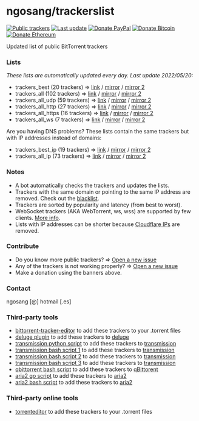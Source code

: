 # ngosang/trackerslist

[![Public trackers](https://img.shields.io/badge/Public%20trackers-102-blue.svg)](#)
[![Last update](https://img.shields.io/badge/Last%20update-2022/05/20-blue.svg)](#)
[![Donate PayPal](https://img.shields.io/badge/Donate-PayPal-green.svg)](https://www.paypal.com/cgi-bin/webscr?cmd=_s-xclick&hosted_button_id=X5NJLLX5GLTV6&source=url)
[![Donate Bitcoin](https://en.cryptobadges.io/badge/micro/192VBN1a1LQ6aUqn2APmeoJyv8V3ng44Gn)](https://en.cryptobadges.io/donate/192VBN1a1LQ6aUqn2APmeoJyv8V3ng44Gn)
[![Donate Ethereum](https://en.cryptobadges.io/badge/micro/0x0D1549BbB00926BF3D92c1A8A58695e982f1BE2E)](https://en.cryptobadges.io/donate/0x0D1549BbB00926BF3D92c1A8A58695e982f1BE2E)

Updated list of public BitTorrent trackers

### Lists
*These lists are automatically updated every day. Last update 2022/05/20:*

* trackers_best (20 trackers) => [link](https://raw.githubusercontent.com/ngosang/trackerslist/master/trackers_best.txt) / [mirror](https://ngosang.github.io/trackerslist/trackers_best.txt) / [mirror 2](https://cdn.jsdelivr.net/gh/ngosang/trackerslist@master/trackers_best.txt)
* trackers_all (102 trackers) => [link](https://raw.githubusercontent.com/ngosang/trackerslist/master/trackers_all.txt) / [mirror](https://ngosang.github.io/trackerslist/trackers_all.txt) / [mirror 2](https://cdn.jsdelivr.net/gh/ngosang/trackerslist@master/trackers_all.txt)
* trackers_all_udp (59 trackers) => [link](https://raw.githubusercontent.com/ngosang/trackerslist/master/trackers_all_udp.txt) / [mirror](https://ngosang.github.io/trackerslist/trackers_all_udp.txt) / [mirror 2](https://cdn.jsdelivr.net/gh/ngosang/trackerslist@master/trackers_all_udp.txt)
* trackers_all_http (27 trackers) => [link](https://raw.githubusercontent.com/ngosang/trackerslist/master/trackers_all_http.txt) / [mirror](https://ngosang.github.io/trackerslist/trackers_all_http.txt) / [mirror 2](https://cdn.jsdelivr.net/gh/ngosang/trackerslist@master/trackers_all_http.txt)
* trackers_all_https (16 trackers) => [link](https://raw.githubusercontent.com/ngosang/trackerslist/master/trackers_all_https.txt) / [mirror](https://ngosang.github.io/trackerslist/trackers_all_https.txt) / [mirror 2](https://cdn.jsdelivr.net/gh/ngosang/trackerslist@master/trackers_all_https.txt)
* trackers_all_ws (7 trackers) => [link](https://raw.githubusercontent.com/ngosang/trackerslist/master/trackers_all_ws.txt) / [mirror](https://ngosang.github.io/trackerslist/trackers_all_ws.txt) / [mirror 2](https://cdn.jsdelivr.net/gh/ngosang/trackerslist@master/trackers_all_ws.txt)

Are you having DNS problems? These lists contain the same trackers but with IP addresses instead of domains:
* trackers_best_ip (19 trackers) => [link](https://raw.githubusercontent.com/ngosang/trackerslist/master/trackers_best_ip.txt) / [mirror](https://ngosang.github.io/trackerslist/trackers_best_ip.txt) / [mirror 2](https://cdn.jsdelivr.net/gh/ngosang/trackerslist@master/trackers_best_ip.txt)
* trackers_all_ip (73 trackers) => [link](https://raw.githubusercontent.com/ngosang/trackerslist/master/trackers_all_ip.txt) / [mirror](https://ngosang.github.io/trackerslist/trackers_all_ip.txt) / [mirror 2](https://cdn.jsdelivr.net/gh/ngosang/trackerslist@master/trackers_all_ip.txt)

### Notes
* A bot automatically checks the trackers and updates the lists.
* Trackers with the same domain or pointing to the same IP address are removed. Check out the [blacklist](blacklist.txt).
* Trackers are sorted by popularity and latency (from best to worst).
* WebSocket trackers (AKA WebTorrent, ws, wss) are supported by few clients. [More info](https://webtorrent.io).
* Lists with IP addresses can be shorter because [Cloudflare IPs](https://www.cloudflare.com/ips/) are removed.

### Contribute
* Do you know more public trackers? => [Open a new issue](https://github.com/ngosang/trackerslist/issues/new)
* Any of the trackers is not working properly? => [Open a new issue](https://github.com/ngosang/trackerslist/issues/new)
* Make a donation using the banners above.

### Contact
ngosang [@] hotmail [.es]

### Third-party tools
* [bittorrent-tracker-editor](https://github.com/GerryFerdinandus/bittorrent-tracker-editor) to add these trackers to your .torrent files
* [deluge plugin](https://github.com/stefantalpalaru/deluge-default-trackers) to add these trackers to [deluge](https://github.com/deluge-torrent/deluge)
* [transmission python script](https://github.com/blind-oracle/transmission-trackers) to add these trackers to [transmission](https://github.com/transmission/transmission)
* [transmission bash script 1](https://github.com/AndrewMarchukov/tracker-add) to add these trackers to [transmission](https://github.com/transmission/transmission)
* [transmission bash script 2](https://github.com/oilervoss/transmission) to add these trackers to [transmission](https://github.com/transmission/transmission)
* [transmission bash script 3](https://github.com/Jorman/Scripts#addtransmissiontrackerssh) to add these trackers to [transmission](https://github.com/transmission/transmission)
* [qbittorrent bash script](https://github.com/Jorman/Scripts#addqbittorrenttrackerssh) to add these trackers to [qBittorent](https://github.com/qbittorrent/qBittorrent)
* [aria2 go script](https://github.com/rocket049/aria2-trackers) to add these trackers to [aria2](https://github.com/aria2/aria2)
* [aria2 bash script](https://github.com/wuyuansushen/aria2c_TrackersList) to add these trackers to [aria2](https://github.com/aria2/aria2)

### Third-party online tools
* [torrenteditor](http://torrenteditor.com) to add these trackers to your .torrent files

